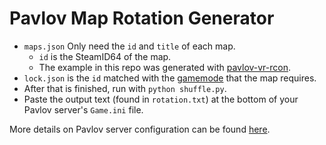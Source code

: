 # Pavlov Map Rotation Generator

- `maps.json` Only need the `id` and `title` of each map. 
    - `id` is the SteamID64 of the map. 
    - The example in this repo was generated with [pavlov-vr-rcon](https://github.com/Krzychu81/pavlov-vr-rcon).
- `lock.json` is the `id` matched with the [gamemode](http://wiki.pavlov-vr.com/index.php?title=Dedicated_server#Configuring_Game.ini) that the map requires. 
- After that is finished, run with `python shuffle.py`.
- Paste the output text (found in `rotation.txt`) at the bottom of your Pavlov server's `Game.ini` file.

More details on Pavlov server configuration can be found [here](http://wiki.pavlov-vr.com/index.php?title=Dedicated_server).
